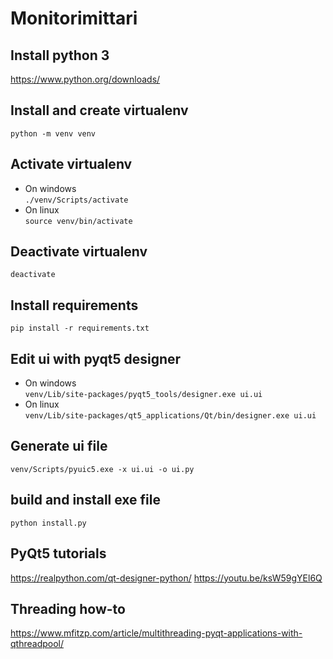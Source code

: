 # Monitorimittari
## Install python 3
https://www.python.org/downloads/

## Install and create virtualenv
`python -m venv venv`

## Activate virtualenv
* On windows  
  `./venv/Scripts/activate`
* On linux  
  `source venv/bin/activate`

## Deactivate virtualenv
`deactivate`

## Install requirements
`pip install -r requirements.txt`

## Edit ui with pyqt5 designer
* On windows  
  `venv/Lib/site-packages/pyqt5_tools/designer.exe ui.ui`
* On linux  
  `venv/Lib/site-packages/qt5_applications/Qt/bin/designer.exe ui.ui`

## Generate ui file
`venv/Scripts/pyuic5.exe -x ui.ui -o ui.py`

## build and install exe file
`python install.py`

## PyQt5 tutorials
https://realpython.com/qt-designer-python/
https://youtu.be/ksW59gYEl6Q

## Threading how-to
https://www.mfitzp.com/article/multithreading-pyqt-applications-with-qthreadpool/
